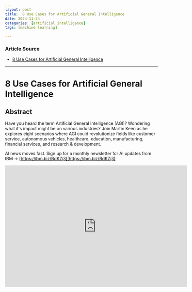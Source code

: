 ```yaml
---
layout: post
title:  8 Use Cases for Artificial General Intelligence
date: 2024-11-24
categories: [artificial intelligence]
tags: [machine learning]

---
```


### Article Source


* [8 Use Cases for Artificial General Intelligence](https://www.youtube.com/watch?v=M9b_BOocECM)

---


# 8 Use Cases for Artificial General Intelligence

## Abstract

Have you heard the term Artificial General Intelligence (AGI)? Wondering what it's impact might be on various industries?  Join Martin Keen as he explores eight scenarios where AGI could revolutionize fields like customer service, autonomous vehicles, healthcare, education, manufacturing, financial services, and research & development.

AI news moves fast. Sign up for a monthly newsletter for AI updates from IBM → [https://ibm.biz/BdKZj3](https://ibm.biz/BdKZj3)

<iframe width="600" height="400" src="https://www.youtube.com/embed/M9b_BOocECM?si=-WduX5F8WAr2eyYi" title="YouTube video player" frameborder="0" allow="accelerometer; autoplay; clipboard-write; encrypted-media; gyroscope; picture-in-picture; web-share" referrerpolicy="strict-origin-when-cross-origin" allowfullscreen></iframe>